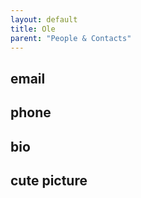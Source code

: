 ```yaml
---
layout: default
title: Ole
parent: "People & Contacts"
---
```


## email

## phone

## bio

## cute picture
